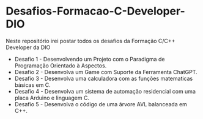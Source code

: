 # Desafios-Formacao-C-Developer-DIO
Neste repositório irei postar todos os desafios da Formação C/C++ Developer da DIO

* Desafio 1 - Desenvolvendo um Projeto com o Paradigma de Programação Orientado à Aspectos.
* Desafio 2 - Desenvolva um Game com Suporte da Ferramenta ChatGPT.
* Desafio 3 - Desenvolva uma calculadora com as funções matematicas básicas em C.
* Desafio 4 - Desenvolva um sistema de automação residencial com uma placa Arduino e linguagem C.
* Desafio 5 - Desenvolva o código de uma árvore AVL balanceada em C++.
